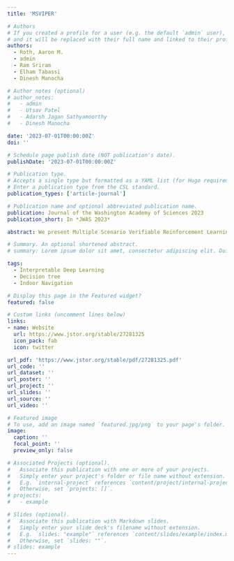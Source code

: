 ```yaml
---
title: 'MSVIPER'

# Authors
# If you created a profile for a user (e.g. the default `admin` user), write the username (folder name) here
# and it will be replaced with their full name and linked to their profile.
authors:
  - Roth, Aaron M.
  - admin
  - Ram Sriram
  - Elham Tabassi
  - Dinesh Manocha

# Author notes (optional)
# author_notes:
#   - admin
#   - Utsav Patel
#   - Adarsh Jagan Sathyamoorthy
#   - Dinesh Manocha

date: '2023-07-01T00:00:00Z'
doi: ''

# Schedule page publish date (NOT publication's date).
publishDate: '2023-07-01T00:00:00Z'

# Publication type.
# Accepts a single type but formatted as a YAML list (for Hugo requirements).
# Enter a publication type from the CSL standard.
publication_types: ['article-journal']

# Publication name and optional abbreviated publication name.
publication: Journal of the Washington Academy of Sciences 2023
publication_short: In *JWAS 2023*

abstract: We present Multiple Scenario Verifiable Reinforcement Learning via Policy Extraction (MSVIPER), a new method for policy distillation to decision trees for improved robot navigation. MSVIPER learns an “expert” policy using any Reinforcement Learning (RL) technique involving learning a state-action mapping and then uses imitation learning to learn a decision-tree policy from it. We demonstrate that MSVIPER results in efficient decision trees and can accurately mimic the behavior of the expert policy. Moreover, we present efficient policy distillation and tree-modification techniques that take advantage of the decision tree structure to allow improvements to a policy without retraining. We use our approach to improve the performance of RL-based robot navigation algorithms for indoor and outdoor scenes. We demonstrate the benefits in terms of reduced freezing and oscillation behaviors (by up to 95% reduction) for mobile robots navigating among dynamic obstacles and reduced vibrations and oscillation (by up to 17%) for outdoor robot navigation on complex, uneven terrains.

# Summary. An optional shortened abstract.
# summary: Lorem ipsum dolor sit amet, consectetur adipiscing elit. Duis posuere tellus ac convallis placerat. Proin tincidunt magna sed ex sollicitudin condimentum.

tags:
  - Interpretable Deep Learning
  - Decision tree
  - Indoor Navigation

# Display this page in the Featured widget?
featured: false

# Custom links (uncomment lines below)
links:
- name: Website
  url: https://www.jstor.org/stable/27281325
  icon_pack: fab
  icon: twitter

url_pdf: 'https://www.jstor.org/stable/pdf/27281325.pdf'
url_code: ''
url_dataset: ''
url_poster: ''
url_project: ''
url_slides: ''
url_source: ''
url_video: ''

# Featured image
# To use, add an image named `featured.jpg/png` to your page's folder.
image:
  caption: ''
  focal_point: ''
  preview_only: false

# Associated Projects (optional).
#   Associate this publication with one or more of your projects.
#   Simply enter your project's folder or file name without extension.
#   E.g. `internal-project` references `content/project/internal-project/index.md`.
#   Otherwise, set `projects: []`.
# projects:
#   - example

# Slides (optional).
#   Associate this publication with Markdown slides.
#   Simply enter your slide deck's filename without extension.
#   E.g. `slides: "example"` references `content/slides/example/index.md`.
#   Otherwise, set `slides: ""`.
# slides: example
---
```

<!-- 
{{% callout note %}}
Click the _Cite_ button above to demo the feature to enable visitors to import publication metadata into their reference management software.
{{% /callout %}}

{{% callout note %}}
Create your slides in Markdown - click the _Slides_ button to check out the example.
{{% /callout %}}

Add the publication's **full text** or **supplementary notes** here. You can use rich formatting such as including [code, math, and images](https://docs.hugoblox.com/content/writing-markdown-latex/).
 -->